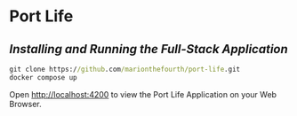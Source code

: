 # Port Life

## **_Installing and Running the Full-Stack Application_**

```cmd
git clone https://github.com/marionthefourth/port-life.git
docker compose up
```

Open [http://localhost:4200](http://localhost:4200) to view the Port Life Application on your Web Browser.